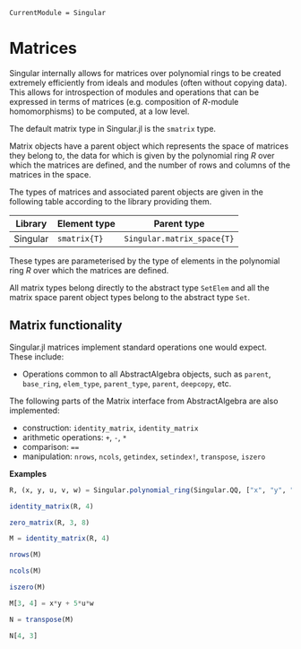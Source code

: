 ```@meta
CurrentModule = Singular
```

# Matrices

Singular internally allows for matrices over polynomial rings to be created extremely
efficiently from ideals and modules (often without copying data). This allows for
introspection of modules and operations that can be expressed in terms of matrices (e.g.
composition of $R$-module homomorphisms) to be computed, at a low level.

The default matrix type in Singular.jl is the `smatrix` type.

Matrix objects have a parent object which represents the space of matrices they belong
to, the data for which is given by the polynomial ring $R$ over which the matrices are
defined, and the number of rows and columns of the matrices in the space.

The types of matrices and associated parent objects are given in the following table
according to the library providing them.

 Library        | Element type    | Parent type
----------------|-----------------|--------------------------
Singular        | `smatrix{T}`    | `Singular.matrix_space{T}`

These types are parameterised by the type of elements in the polynomial ring $R$ over
which the matrices are defined.

All matrix types belong directly to the abstract type `SetElem` and
all the matrix space parent object types belong to the abstract type `Set`.

## Matrix functionality

Singular.jl matrices implement standard operations one would expect.
These include:

 * Operations common to all AbstractAlgebra objects, such as `parent`, `base_ring`,
   `elem_type`, `parent_type`, `parent`, `deepcopy`, etc.

The following parts of the Matrix interface from AbstractAlgebra are also implemented:

  * construction: `identity_matrix`, `identity_matrix`
  * arithmetic operations: `+`, `-`, `*`
  * comparison: `==`
  * manipulation: `nrows`, `ncols`, `getindex`, `setindex!`, `transpose`, `iszero`

**Examples**

```julia
R, (x, y, u, v, w) = Singular.polynomial_ring(Singular.QQ, ["x", "y", "u", "v", "w"])

identity_matrix(R, 4)

zero_matrix(R, 3, 8)

M = identity_matrix(R, 4)

nrows(M)

ncols(M)

iszero(M)

M[3, 4] = x*y + 5*u*w

N = transpose(M)

N[4, 3]
```
